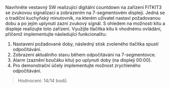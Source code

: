 Navrhněte vestavný SW realizující digitální countdown na zařízení FITKIT3 se zvukovou signalizací a zobrazením na 7-segmentovém displeji. Jedná se o tradiční kuchyňský minutovník, na kterém uživatel nastaví požadovanou dobu a po jejím uplynutí zazní zvukový signál. S ohledem na možnosti kitu a displeje realizujte toto zařízení. Využijte tlačítka kitu k vhodnému ovládání, přičemž implementujte následující funkcionalitu:
1. Nastavení požadované doby, následný stisk zvoleného tlačítka spustí odpočítávání.
2. Zobrazení aktuálního stavu během odpočítávání na 7-segmentovce.
3. Alarm (zaznění bzučáku kitu) po uplynutí doby (na displeji 00:00).
4. Pro demonstrační účely implementujte možnost zrychleného odpočítávání.

>Hodnocení: 14/14 bodů
